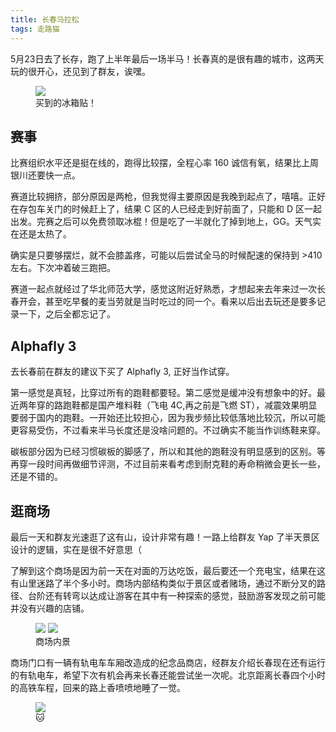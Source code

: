 ```yaml
---
title: 长春马拉松
tags: 走路猫
---
```


5月23日去了长存，跑了上半年最后一场半马！长春真的是很有趣的城市，这两天玩的很开心，还见到了群友，诶嘿。

<figure>
  <img src="https://layered-assets.thu.fail/changchun-magnet.jpg">
  <figcaption>买到的冰箱贴！</figcaption>
</figure>

## 赛事

比赛组织水平还是挺在线的，跑得比较摆，全程心率 160 诚信有氧，结果比上周银川还要快一点。

赛道比较拥挤，部分原因是两枪，但我觉得主要原因是我晚到起点了，嘻嘻。正好在存包车关门的时候赶上了，结果 C 区的人已经走到好前面了，只能和 D 区一起出发。完赛之后可以免费领取冰棍！但是吃了一半就化了掉到地上，GG。天气实在还是太热了。

确实是只要够摆烂，就不会膝盖疼，可能以后尝试全马的时候配速的保持到 >410 左右。下次冲着破三跑把。

赛道一起点就经过了华北师范大学，感觉这附近好熟悉，才想起来去年来过一次长春开会，甚至吃早餐的麦当劳就是当时吃过的同一个。看来以后出去玩还是要多记录一下，之后全都忘记了。

## Alphafly 3

去长春前在群友的建议下买了 Alphafly 3, 正好当作试穿。

第一感觉是真轻，比穿过所有的跑鞋都要轻。第二感觉是缓冲没有想象中的好。最近两年穿的路跑鞋都是国产堆料鞋（飞电 4C,再之前是飞燃 ST），减震效果明显要弱于国内的跑鞋。一开始还比较担心，因为我步频比较低落地比较沉，所以可能更容易受伤，不过看来半马长度还是没啥问题的。不过确实不能当作训练鞋来穿。

碳板部分因为已经习惯碳板的脚感了，所以和其他的跑鞋没有明显感到的区别。等再穿一段时间再做细节评测，不过目前来看考虑到耐克鞋的寿命稍微会更长一些，还是不错的。

## 逛商场

最后一天和群友光速逛了这有山，设计非常有趣！一路上给群友 Yap 了半天景区设计的逻辑，实在是很不好意思（

了解到这个商场是因为前一天在对面的万达吃饭，最后要还一个充电宝，结果在这有山里迷路了半个多小时。商场内部结构类似于景区或者赌场，通过不断分叉的路径、台阶还有转弯以达成让游客在其中有一种探索的感觉，鼓励游客发现之前可能并没有兴趣的店铺。

<figure>
  <img src="https://layered-assets.thu.fail/changchun-mall1.jpg">
  <img src="https://layered-assets.thu.fail/changchun-mall2.jpg">
  <figcaption>商场内景</figcaption>
</figure>

商场门口有一辆有轨电车车厢改造成的纪念品商店，经群友介绍长春现在还有运行的有轨电车，希望下次有机会再来长春还能尝试坐一次呢。北京距离长春四个小时的高铁车程，回来的路上香喷喷地睡了一觉。

<figure>
  <img src="https://layered-assets.thu.fail/changchun-store.jpg">
  <figcaption>🐱</figcaption>
</figure>
